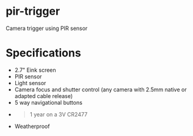# pir-trigger
Camera trigger using PIR sensor

# Specifications
* 2.7" Eink screen
* PIR sensor
* Light sensor
* Camera focus and shutter control (any camera with 2.5mm native or adapted cable release)
* 5 way navigational buttons
* >1 year on a 3V CR2477
* Weatherproof

